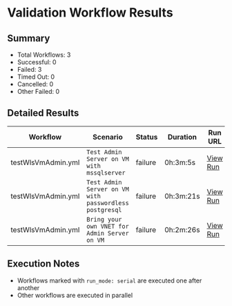 # Validation Workflow Results

## Summary
- Total Workflows: 3
- Successful: 0
- Failed: 3
- Timed Out: 0
- Cancelled: 0
- Other Failed: 0

## Detailed Results

| Workflow | Scenario | Status | Duration | Run URL |
|----------|----------|---------|-----------|----------|
| testWlsVmAdmin.yml | `Test Admin Server on VM with mssqlserver` | failure | 0h:3m:5s | [View Run](https://github.com/azure-javaee/weblogic-azure/actions/runs/17538026312) |
| testWlsVmAdmin.yml | `Test Admin Server on VM with passwordless postgresql` | failure | 0h:3m:21s | [View Run](https://github.com/azure-javaee/weblogic-azure/actions/runs/17538028287) |
| testWlsVmAdmin.yml | `Bring your own VNET for Admin Server on VM` | failure | 0h:2m:26s | [View Run](https://github.com/azure-javaee/weblogic-azure/actions/runs/17538030253) |


## Execution Notes
- Workflows marked with `run_mode: serial` are executed one after another
- Other workflows are executed in parallel
